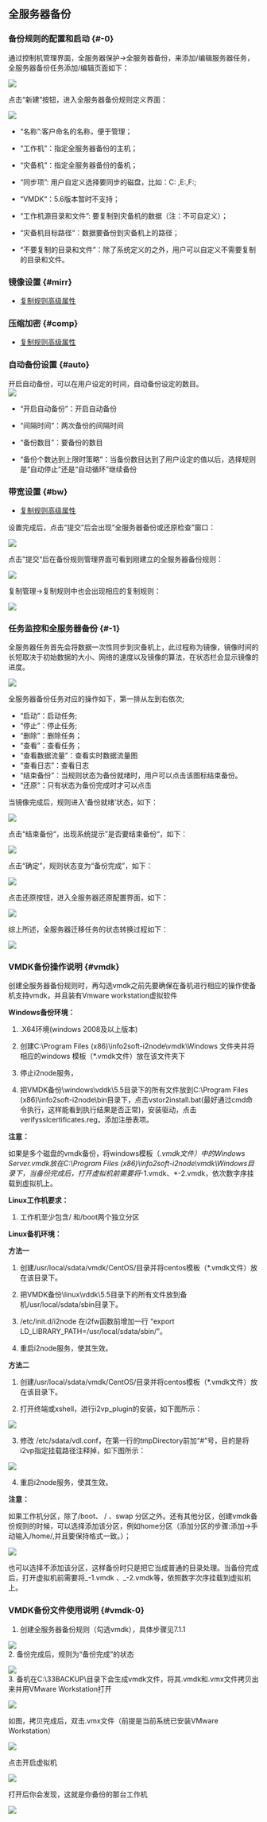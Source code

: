 ## 全服务器备份

### 备份规则的配置和启动 {#-0}

通过控制机管理界面，全服务器保护-&gt;全服务器备份，来添加/编辑服务器任务，全服务器备份任务添加/编辑页面如下：

![](/assets/V6.030946.png)

点击“新建”按钮，进入全服务器备份规则定义界面：

![](/assets/V6.1.2018122601.png)

* “名称”:客户命名的名称，便于管理；

* “工作机”：指定全服务器备份的主机；

* “灾备机”：指定全服务器备份的备机；

* “同步项”: 用户自定义选择要同步的磁盘，比如：C: ,E:\,F:\;

* “VMDK“：5.6版本暂时不支持；

* “工作机源目录和文件”: 要复制到灾备机的数据（注：不可自定义）；

* “灾备机目标路径“：数据要备份到灾备机上的路径；

* “不要复制的目录和文件”：除了系统定义的之外，用户可以自定义不需要复制的目录和文件。

### 镜像设置 {#mirr}

* [复制规则高级属性](/coopy_cdp/advance_settings.md)

### 压缩加密 {#comp}

* [复制规则高级属性](/coopy_cdp/advance_settings.md)

### 自动备份设置 {#auto}

开启自动备份，可以在用户设定的时间，自动备份设定的数目。  
![](/assets/V6.134447.png)

* “开启自动备份”：开启自动备份

* “间隔时间”：两次备份的间隔时间

* “备份数目”：要备份的数目 

* “备份个数达到上限时策略”：当备份数目达到了用户设定的值以后，选择规则是“自动停止”还是“自动循环”继续备份

### 带宽设置 {#bw}

* [复制规则高级属性](coopy_cdp/advance_settings.md)

设置完成后，点击“提交”后会出现“全服务器备份或还原检查”窗口：

![](/assets/V6.031220.png)

点击”提交“后在备份规则管理界面可看到刚建立的全服务器备份规则：

![](/assets/V6.031255.png)

复制管理-&gt;复制规则中也会出现相应的复制规则：

![](/assets/V6.031281.png)



### 任务监控和全服务器备份 {#-1}

全服务器任务首先会将数据一次性同步到灾备机上，此过程称为镜像，镜像时间的长短取决于初始数据的大小、网络的速度以及镜像的算法，在状态栏会显示镜像的进度。

![](/assets/V6.032396.png)

全服务器备份任务对应的操作如下，第一排从左到右依次;

* “启动”：启动任务;
* “停止”：停止任务;
* “删除”：删除任务；
* “查看”：查看任务；
* “查看数据流量”：查看实时数据流量图
* “查看日志”：查看日志
* “结束备份”：当规则状态为备份就绪时，用户可以点击该图标结束备份。
* “还原“：只有状态为备份完成时才可以点击

当镜像完成后，规则进入’备份就绪’状态，如下：

![](/assets/V6.032549.png)

点击“结束备份“，出现系统提示”是否要结束备份“，如下：

![](/assets/V6.032581.png)

点击“确定”，规则状态变为“备份完成”，如下：

![](/assets/V6.032607.png)

点击还原按钮，进入全服务器还原配置界面，如下：

![](/assets/V6.032633.png)

综上所述，全服务器迁移任务的状态转换过程如下：

![](/assets/V6.032659.png)

### VMDK备份操作说明 {#vmdk}

创建全服务器备份规则时，再勾选vmdk之前先要确保在备机进行相应的操作使备机支持vmdk，并且装有Vmware workstation虚拟软件

**Windows备份环境：**

1. .X64环境\(windows 2008及以上版本\)

2. 创建C:\Program Files \(x86\)\info2soft-i2node\vmdk\Windows 文件夹并将相应的windows 模板（\*.vmdk文件）放在该文件夹下

3. 停止i2node服务，

4. 把VMDK备份\windows\vddk\5.5目录下的所有文件放到C:\Program Files \(x86\)\info2soft-i2node\bin目录下，点击vstor2install.bat\(最好通过cmd命令执行，这样能看到执行结果是否正常\)，安装驱动，点击verifysslcertificates.reg，添加注册表项。

**注意：**

如果是多个磁盘的vmdk备份，将windows模板（_.vmdk文件）中的Windows Server.vmdk放在C:\Program Files \(x86\)\info2soft-i2node\vmdk\Windows目录下，当备份完成后，打开虚拟机前需要将_-1.vmdk、\*-2.vmdk，依次数字序挂载到虚拟机上。

**Linux工作机要求：**

1. 工作机至少包含/ 和/boot两个独立分区

**Linux备机环境：**

**方法一**

1. 创建/usr/local/sdata/vmdk/CentOS/目录并将centos模板（\*.vmdk文件）放在该目录下。

2. 把VMDK备份\linux\vddk\5.5目录下的所有文件放到备机/usr/local/sdata/sbin目录下。

3. /etc/init.d/i2node 在i2fw函数前增加一行 “export LD\_LIBRARY\_PATH=/usr/local/sdata/sbin/”。

4. 重启i2node服务，使其生效。

**方法二**

1. 创建/usr/local/sdata/vmdk/CentOS/目录并将centos模板（*.vmdk文件）放在该目录下。

2. 打开终端或xshell，进行i2vp_plugin的安装，如下图所示：

![](/assets/V6.118042624.png)

3. 修改 /etc/sdata/vdl.conf，在第一行的tmpDirectory前加“#”号，目的是将i2vp指定挂载路径注释掉，如下图所示：

![](/assets/V6.118042701.png)

4. 重启i2node服务，使其生效。



**注意：**

如果工作机分区，除了/boot、 / 、swap 分区之外。还有其他分区，创建vmdk备份规则的时候，可以选择添加该分区，例如home分区（添加分区的步骤:添加-&gt;手动输入/home/,并且要保持格式一致。）；

![](/assets/V6.032223.png)

也可以选择不添加该分区，这样备份时只是把它当成普通的目录处理。当备份完成后，打开虚拟机前需要将_-1.vmdk 、_-2.vmdk等，依照数字次序挂载到虚拟机上。

### VMDK备份文件使用说明 {#vmdk-0}

1. 创建全服务器备份规则（勾选vmdk），具体步骤见7.1.1

![](/assets/V6.032706.png)  
2.  备份完成后，规则为“备份完成”的状态

![](/assets/V6.032728.png)  
3.  备机在C:\33BACKUP\目录下会生成vmdk文件，将其.vmdk和.vmx文件拷贝出来并用VMware Workstation打开

![](/assets/V6.032800.png)

如图，拷贝完成后，双击.vmx文件（前提是当前系统已安装VMware Workstation）

![](/assets/V6.032850.png)

点击开启虚拟机

![](/assets/V6.032861.png)  

打开后你会发现，这就是你备份的那台工作机

![](/assets/V6.032885.png)

